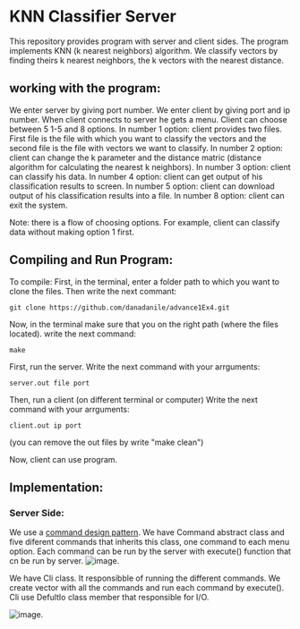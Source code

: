 # KNN Classifier Server
This repository provides program with server and client sides. The program implements KNN (k nearest neighbors) algorithm.
We classify vectors by finding theirs k nearest neighbors, the k vectors with the nearest distance.

## working with the program:
We enter server by giving port number.
We enter client by giving port and ip number.
When client connects to server he gets a menu. Client can choose between 5 1-5 and 8 options.
In number 1 option: client provides two files. First file is the file with which you want to classify the vectors and the second file is the file with vectors we want to classify.
In number 2 option: client can change the k parameter and the distance matric (distance algorithm for calculating the nearest k neighbors).
In number 3 option: client can classify his data.
In number 4 option: client can get output of his classification results to screen.
In number 5 option: client can download output of his classification results into a file.
In number 8 option: client can exit the system.

Note: there is a flow of choosing options. For example, client can classify data without making option 1 first.

## Compiling and Run Program:
To compile: First, in the terminal, enter a folder path to which you want to clone the files.
Then write the next commant:
```
git clone https://github.com/danadanile/advance1Ex4.git
```
Now, in the terminal make sure that you on the right path (where the files located).
write the next command: 
```
make
```
First, run the server.
Write the next command with your arrguments:
```
server.out file port
```
Then, run a client (on different terminal or computer)
Write the next command with your arrguments:
```
client.out ip port
```
(you can remove the out files by write "make clean")

Now, client can use program.

## Implementation:

### Server Side:
We use a [command design pattern](https://en.wikipedia.org/wiki/Command_pattern).
We have Command abstract class and five diferent commands that inherits this class, one command to each menu option.
Each command can be run by the server with execute() function that cn be run by server.
![image](https://user-images.githubusercontent.com/117977429/213930358-6a94df78-e4f0-4006-8185-8922dd63e603.png).

We have Cli class. It responsibble of running the different commands. We create vector with all the commands and run each command by execute().
Cli use DefultIo class member that responsible for I/O.


![image](https://user-images.githubusercontent.com/117977429/213931338-ec63d6c6-9c9e-4d3d-ac57-377bd40ced47.png).












